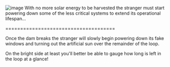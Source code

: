 ![image](https://user-images.githubusercontent.com/5647734/168404182-f0847bc4-2add-4466-bc13-2c8bf249ff40.png)
With no more solar energy to be harvested the stranger must start powering down some of the less critical systems to extend its operational lifespan...

=====================================

Once the dam breaks the stranger will slowly begin powering down its fake windows and turning out the artificial sun over the remainder of the loop.

On the bright side at least you'll better be able to gauge how long is left in the loop at a glance!
